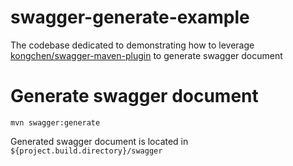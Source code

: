 # swagger-generate-example
The codebase dedicated to demonstrating how to leverage [kongchen/swagger-maven-plugin](https://github.com/kongchen/swagger-maven-plugin) to generate swagger document

# Generate swagger document

```
mvn swagger:generate
```

Generated swagger document is located in `${project.build.directory}/swagger`
